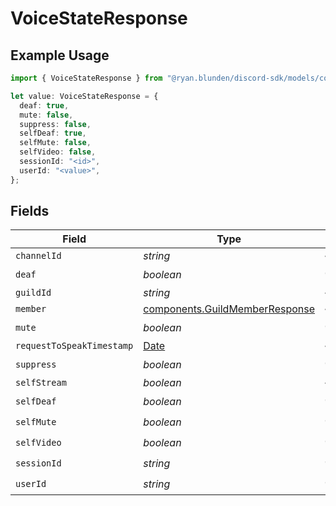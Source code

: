 # VoiceStateResponse

## Example Usage

```typescript
import { VoiceStateResponse } from "@ryan.blunden/discord-sdk/models/components";

let value: VoiceStateResponse = {
  deaf: true,
  mute: false,
  suppress: false,
  selfDeaf: true,
  selfMute: false,
  selfVideo: false,
  sessionId: "<id>",
  userId: "<value>",
};
```

## Fields

| Field                                                                                         | Type                                                                                          | Required                                                                                      | Description                                                                                   |
| --------------------------------------------------------------------------------------------- | --------------------------------------------------------------------------------------------- | --------------------------------------------------------------------------------------------- | --------------------------------------------------------------------------------------------- |
| `channelId`                                                                                   | *string*                                                                                      | :heavy_minus_sign:                                                                            | N/A                                                                                           |
| `deaf`                                                                                        | *boolean*                                                                                     | :heavy_check_mark:                                                                            | N/A                                                                                           |
| `guildId`                                                                                     | *string*                                                                                      | :heavy_minus_sign:                                                                            | N/A                                                                                           |
| `member`                                                                                      | [components.GuildMemberResponse](../../models/components/guildmemberresponse.md)              | :heavy_minus_sign:                                                                            | N/A                                                                                           |
| `mute`                                                                                        | *boolean*                                                                                     | :heavy_check_mark:                                                                            | N/A                                                                                           |
| `requestToSpeakTimestamp`                                                                     | [Date](https://developer.mozilla.org/en-US/docs/Web/JavaScript/Reference/Global_Objects/Date) | :heavy_minus_sign:                                                                            | N/A                                                                                           |
| `suppress`                                                                                    | *boolean*                                                                                     | :heavy_check_mark:                                                                            | N/A                                                                                           |
| `selfStream`                                                                                  | *boolean*                                                                                     | :heavy_minus_sign:                                                                            | N/A                                                                                           |
| `selfDeaf`                                                                                    | *boolean*                                                                                     | :heavy_check_mark:                                                                            | N/A                                                                                           |
| `selfMute`                                                                                    | *boolean*                                                                                     | :heavy_check_mark:                                                                            | N/A                                                                                           |
| `selfVideo`                                                                                   | *boolean*                                                                                     | :heavy_check_mark:                                                                            | N/A                                                                                           |
| `sessionId`                                                                                   | *string*                                                                                      | :heavy_check_mark:                                                                            | N/A                                                                                           |
| `userId`                                                                                      | *string*                                                                                      | :heavy_check_mark:                                                                            | N/A                                                                                           |